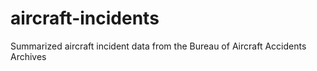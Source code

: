 # aircraft-incidents
Summarized aircraft incident data from the Bureau of Aircraft Accidents Archives
